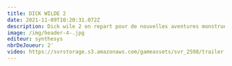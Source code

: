 ```yaml
---
title: DICK WILDE 2
date: 2021-11-09T10:20:31.072Z
description: Dick wile 2 on repart pour de nouvelles aventures monstrueuses et amusante
image: /img/header-4-.jpg
editeur: synthesys
nbrDeJoueur: 2'
video: https://svrstorage.s3.amazonaws.com/gameassets/svr_2598/trailer.webm
---
```


